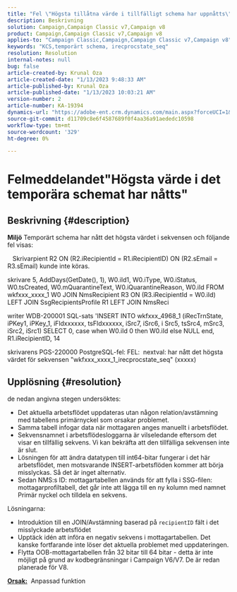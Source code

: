 ```yaml
---
title: "Fel \"Högsta tillåtna värde i tillfälligt schema har uppnåtts\""
description: Beskrivning
solution: Campaign,Campaign Classic v7,Campaign v8
product: Campaign,Campaign Classic v7,Campaign v8
applies-to: "Campaign Classic,Campaign,Campaign Classic v7,Campaign v8"
keywords: "KCS,temporärt schema, irecprocstate_seq"
resolution: Resolution
internal-notes: null
bug: false
article-created-by: Krunal Oza
article-created-date: "1/13/2023 9:48:33 AM"
article-published-by: Krunal Oza
article-published-date: "1/13/2023 10:03:21 AM"
version-number: 2
article-number: KA-19394
dynamics-url: "https://adobe-ent.crm.dynamics.com/main.aspx?forceUCI=1&pagetype=entityrecord&etn=knowledgearticle&id=e0730e70-2793-ed11-aad1-6045bd006793"
source-git-commit: d11709c8e6f4587689f0f4aa36a91aededc10598
workflow-type: tm+mt
source-wordcount: '329'
ht-degree: 0%

---
```


# Felmeddelandet&quot;Högsta värde i det temporära schemat har nåtts&quot;

## Beskrivning {#description}

<b>Miljö</b>
Temporärt schema har nått det högsta värdet i sekvensen och följande fel visas:

   Skrivarpient R2 ON (R2.iRecipientId = R1.iRecipientID) ON (R2.sEmail = R3.sEmail) kunde inte köras.

skrivare 5, AddDays(GetDate(), 1), W0.iId1, W0.iType, W0.iStatus, W0.tsCreated, W0.mQuarantineText, W0.iQuarantineReason, W0.iId FROM wkfxxx_xxxx_1 W0 JOIN NmsRecipient R3 ON (R3.iRecipientId = W0.iId) LEFT JOIN SsgRecipientsProfile R1 LEFT JOIN NmsReci

writer WDB-200001 SQL-sats &#39;INSERT INTO wkfxxx_4968_1 (iRecTrnState, iPKey1, iPKey_1, iFldxxxxxx, tsFldxxxxxx, iSrc7, iSrc6, i Src5, tsSrc4, mSrc3, iSrc2, iSrc1) SELECT 0, case when W0.iId 0 then W0.iId else NULL end, R1.iRecipientID, 14

skrivarens PGS-220000 PostgreSQL-fel: FEL:  nextval: har nått det högsta värdet för sekvensen &quot;wkfxxx_xxxx_1_irecprocstate_seq&quot; (xxxxx)


## Upplösning {#resolution}


de nedan angivna stegen undersöktes:

- Det aktuella arbetsflödet uppdateras utan någon relation/avstämning med tabellens primärnyckel som orsakar problemet.
- Samma tabell infogar data när mottagaren anges manuellt i arbetsflödet.
- Sekvensnamnet i arbetsflödesloggarna är vilseledande eftersom det visar en tillfällig sekvens. Vi kan bekräfta att den tillfälliga sekvensen inte är slut.
- Lösningen för att ändra datatypen till int64-bitar fungerar i det här arbetsflödet, men motsvarande INSERT-arbetsflöden kommer att börja misslyckas. Så det är inget alternativ.
- Sedan NMS:s ID: mottagartabellen används för att fylla i SSG-filen: mottagarprofiltabell, det går inte att lägga till en ny kolumn med namnet Primär nyckel och tilldela en sekvens.


Lösningarna:

- Introduktion till en JOIN/Avstämning baserad på `recipientID` fält i det misslyckade arbetsflödet
- Upptäck idén att införa en negativ sekvens i mottagartabellen. Det kanske fortfarande inte löser det aktuella problemet med uppdateringen.
- Flytta OOB-mottagartabellen från 32 bitar till 64 bitar - detta är inte möjligt på grund av kodbegränsningar i Campaign V6/V7. De är redan planerade för V8.




<b><u>Orsak:</u></b>  Anpassad funktion


